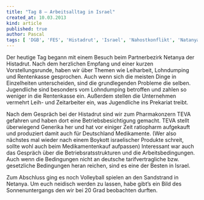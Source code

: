 ```yaml
---
title: "Tag 8 – Arbeitsalltag in Israel"
created_at: 10.03.2013
kind: article
published: true
author: Pascal
tags: [ 'DGB', 'FES', 'Histadrut', 'Israel', 'Nahostkonflikt', 'Natanya', 'Netanya', 'Palästina' ]
---
```

Der heutige Tag begann mit einem Besuch beim Partnerbezirk Netanya der Histadrut. Nach dem herzlichen Empfang und einer kurzen Vorstellungsrunde, haben wir über Themen wie Leiharbeit, Lohndumping und Rentenkasse gesprochen.
Auch wenn sich die meisten Dinge in Einzelheiten unterscheiden, sind die grundlegenden Probleme die selben.
Jugendliche sind besonders vom Lohndumping betroffen und zahlen so weniger in die Rentenkasse ein. Außerdem stellen die Unternehmen vermehrt Leih- und Zeitarbeiter ein, was Jugendliche ins Prekariat treibt.

<!-- more -->

Nach dem Gespräch bei der Histadrut sind wir zum Pharmakonzern TEVA gefahren und haben dort eine Betriebsbesichtigung gemacht. TEVA stellt überwiegend Generika her und hat vor einiger Zeit ratiopharm aufgekauft und produziert damit auch für Deutschland Medikamente.
(Wer also nächstes mal wieder nach einem Boykott israelischer Produkte schreit, sollte wohl auch beim Medikamentenkauf aufpassen)
Interessant war auch das Gespräch über die Betriebsratsstrukturen und die Arbeitsbedingungen.
Auch wenn die Bedingungen nicht an deutsche tarifvertragliche bzw. gesetzliche Bedingungen heran reichen, sind es eine der Besten in Israel.

Zum Abschluss ging es noch Volleyball spielen an den Sandstrand in Netanya. Um euch neidisch werden zu lassen, habe gibt’s ein Bild des Sonnenuntergangs den wir bei 20 Grad beobachten durften.